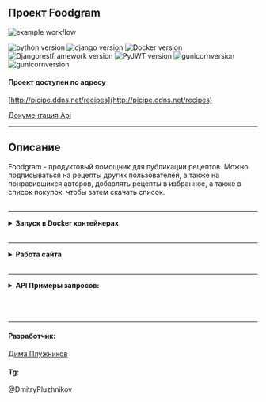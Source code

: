 
## Проект **Foodgram** 

![example workflow](https://github.com/Not-user-1984/foodgram-project-react/actions/workflows/djangorest.yml/badge.svg)

![python version](https://img.shields.io/badge/Python-3.10-green)
![django version](https://img.shields.io/badge/Django-4.1-green)
![Docker version](https://img.shields.io/badge/Docker-4.15-green)
![Djangorestframework version](https://img.shields.io/badge/Djangorestframework-3.14-green)
![PyJWT version](https://img.shields.io/badge/PyJWT-2.6-green)
![gunicornversion](https://img.shields.io/badge/gunicorn-20.01-green)
![gunicornversion](https://img.shields.io/badge/nginx-1.19.3-green)


#### Проект доступен по адресу

[http://picipe.ddns.net/recipes](http://picipe.ddns.net/recipes)

[Документация Api](http://picipe.ddns.net/api/docs/)
<hr>

## Описание

Foodgram - продуктовый помощник для публикации рецептов. Mожно подписываться на рецепты других пользователей, а также на понравившихся авторов, добавлять рецепты в избранное, а также в список покупок, чтобы затем скачать список.
<br> 
<hr>
<details>
<summary><strong>Запуск в Docker контейнерах</strong></summary>
<br>
Установите Docker.

Склонировать проект с git
```
git@github.com:Not-user-1984/foodgram-project-react.git
```

В директории infra/ необходимо создать файл .env:
```
cd infra
touch .env
```

В котором требуется указать переменные окружения, пример:
```
echo SECRET_KEY=************ >> .env

echo DB_ENGINE=django.db.backends.postgresql >> .env

echo DB_NAME=postgres >> .env

echo POSTGRES_USER=postgres  >> .env

echo POSTGRES_PASSWORD=postgres >> .env

echo DB_HOST=db  >> .env

echo DB_PORT=5432  >> .env
```

В директории infra/, в файле nginx.conf измените адрес(ip/домен), необходимо указать адрес вашего сервера.

Запустите docker compose
```
docker-compose up -d --build
```

Примените миграции
```
docker-compose exec backend python manage.py migrate
```

Загрузите ингредиенты
```
docker-compose exec backend python manage.py ingred_load
```

Создайте суперпользователя
```
docker-compose exec backend python manage.py createsuperuser
```

Далее соберите статику
```
docker-compose exec backend python manage.py collectstatic --noinput
```
</details>
<br>
<hr>

<details>
<summary><strong> Работа сайта</strong></summary>
<br>

### Уровни доступа пользователей:
Гость (неавторизованный пользователь)
Авторизованный пользователь
Администратор

### Что могут делать неавторизованные пользователи
- Создать аккаунт.
- Просматривать рецепты на главной.
- Просматривать отдельные страницы рецептов.
- Просматривать страницы пользователей.
- Фильтровать рецепты по тегам.

### Что могут делать авторизованные пользователи
- Входить в систему под своим логином и паролем.
- Выходить из системы (разлогиниваться).
- Менять свой пароль.
- Создавать/редактировать/удалять собственные рецепты
- Просматривать рецепты на главной.
- Просматривать страницы пользователей.
- Просматривать отдельные страницы рецептов.
- Фильтровать рецепты по тегам.
- Работать с персональным списком избранного: добавлять в него рецепты или удалять их, просматривать свою страницу избранных рецептов.
- Работать с персональным списком покупок: добавлять/удалять любые рецепты, выгружать файл со количеством необходимых ингридиентов для рецептов из списка покупок.
- Подписываться на публикации авторов рецептов и отменять подписку, просматривать свою страницу подписок.

### Что может делать администратор- 
Администратор обладает всеми правами авторизованного пользователя. 
Плюс к этому он может:
- изменять пароль любого пользователя,
- создавать/блокировать/удалять аккаунты пользователей,
- редактировать/удалять любые рецепты,
- добавлять/удалять/редактировать ингредиенты.
- добавлять/удалять/редактировать теги.

</details>

<br>
<hr>
<details>

<br>
<summary><strong> API Примеры запросов: </strong></summary>
<br>

Примеры запросов:
Для регистрации пользователя, необходимо отправить POST запрос на адрес:
```
http://http://picipe.ddns.net/api/users/
```
Тело запроса
```
{
    "email": "vova_not_is@yandex.ru",
    "username": "vova_bomba23",
    "first_name": "Вова",
    "last_name": "Путкин",
    "password": "baiden_lox"
}
```

Для получения токена, следует отправить POST запрос на адрес:
```
http://http://picipe.ddns.net/api/auth/token/login/
```
Тело запроса
```
{
    "password": "baiden_lox",
    "email": "vova_not_is@yandex.ru"
}
```

Получить список рецептов можно отправив GET запрос на эндпоинт:
```
http://http://picipe.ddns.net/api/recipes/
```

Чтобы создать новый рецепт нужно отправить POST запрос на адрес(Доступно только с токеном):
```
http://http://picipe.ddns.net/api/recipes/
```

Тело запроса
```
{
    "ingredients": [
        {
        "id": 1123,
        "amount": 10
        }
    ],
    "tags": [
        1,
        2
    ],
    "image": "data:image/png;base64,iVBORw0KGgoAAAANSUhEUgAAAAEAAAABAgMAAABieywaAAAACVBMVEUAAAD///9fX1/S0ecCAAAACXBIWXMAAA7EAAAOxAGVKw4bAAAACklEQVQImWNoAAAAggCByxOyYQAAAABJRU5ErkJggg==",
    "name": "string",
    "text": "string",
    "cooking_time": 1
}
```

</details>

<br>
<br>
<br>
<hr>

#### **Разработчик**:
[Дима Плужников](https://github.com/Not-user-1984)

#### **Tg**:
@DmitryPluzhnikov